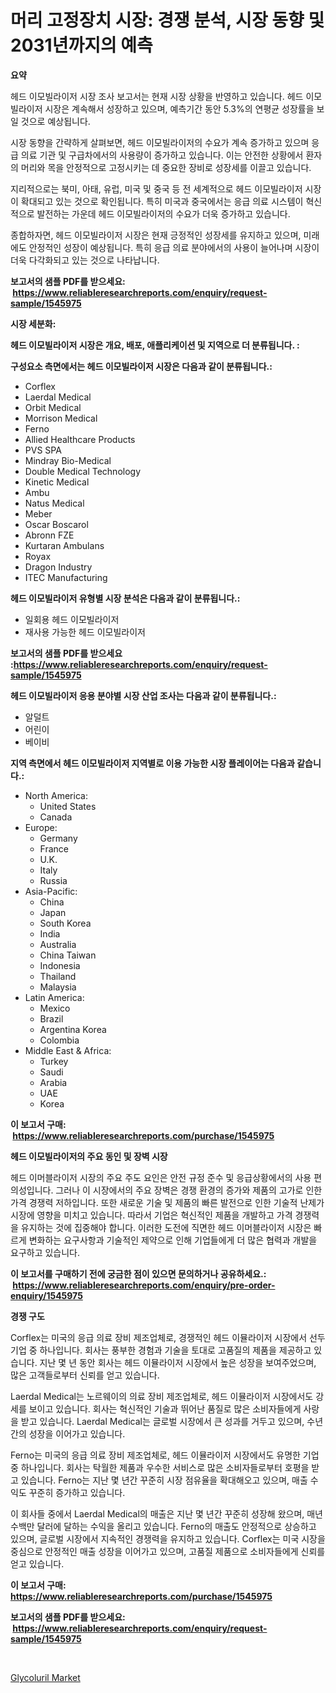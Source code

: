 <p><h1>머리 고정장치 시장: 경쟁 분석, 시장 동향 및 2031년까지의 예측</h1></p><p><strong>요약</strong></p>
<p><p>헤드 이모빌라이저 시장 조사 보고서는 현재 시장 상황을 반영하고 있습니다. 헤드 이모빌라이저 시장은 계속해서 성장하고 있으며, 예측기간 동안 5.3%의 연평균 성장률을 보일 것으로 예상됩니다.</p><p>시장 동향을 간략하게 살펴보면, 헤드 이모빌라이저의 수요가 계속 증가하고 있으며 응급 의료 기관 및 구급차에서의 사용량이 증가하고 있습니다. 이는 안전한 상황에서 환자의 머리와 목을 안정적으로 고정시키는 데 중요한 장비로 성장세를 이끌고 있습니다.</p><p>지리적으로는 북미, 아태, 유럽, 미국 및 중국 등 전 세계적으로 헤드 이모빌라이저 시장이 확대되고 있는 것으로 확인됩니다. 특히 미국과 중국에서는 응급 의료 시스템이 혁신적으로 발전하는 가운데 헤드 이모빌라이저의 수요가 더욱 증가하고 있습니다.</p><p>종합하자면, 헤드 이모빌라이저 시장은 현재 긍정적인 성장세를 유지하고 있으며, 미래에도 안정적인 성장이 예상됩니다. 특히 응급 의료 분야에서의 사용이 늘어나며 시장이 더욱 다각화되고 있는 것으로 나타납니다.</p></p>
<p><strong>보고서의 샘플 PDF를 받으세요: &nbsp;<a href="https://www.reliableresearchreports.com/enquiry/request-sample/1545975">https://www.reliableresearchreports.com/enquiry/request-sample/1545975</a></strong></p>
<p><strong>시장 세분화:</strong></p>
<p><strong> 헤드 이모빌라이저 시장은 개요, 배포, 애플리케이션 및 지역으로 더 분류됩니다. :</strong></p>
<p><strong>구성요소 측면에서는 헤드 이모빌라이저 시장은 다음과 같이 분류됩니다.:</strong></p>
<p><ul><li>Corflex</li><li>Laerdal Medical</li><li>Orbit Medical</li><li>Morrison Medical</li><li>Ferno</li><li>Allied Healthcare Products</li><li>PVS SPA</li><li>Mindray Bio-Medical</li><li>Double Medical Technology</li><li>Kinetic Medical</li><li>Ambu</li><li>Natus Medical</li><li>Meber</li><li>Oscar Boscarol</li><li>Abronn FZE</li><li>Kurtaran Ambulans</li><li>Royax</li><li>Dragon Industry</li><li>ITEC Manufacturing</li></ul></p>
<p><strong> 헤드 이모빌라이저 유형별 시장 분석은 다음과 같이 분류됩니다.:</strong></p>
<p><ul><li>일회용 헤드 이모빌라이저</li><li>재사용 가능한 헤드 이모빌라이저</li></ul></p>
<p><strong>보고서의 샘플 PDF를 받으세요 :<a href="https://www.reliableresearchreports.com/enquiry/request-sample/1545975">https://www.reliableresearchreports.com/enquiry/request-sample/1545975</a></strong></p>
<p><strong> 헤드 이모빌라이저 응용 분야별 시장 산업 조사는 다음과 같이 분류됩니다.:</strong></p>
<p><ul><li>알덜트</li><li>어린이</li><li>베이비</li></ul></p>
<p><strong>지역 측면에서 헤드 이모빌라이저 지역별로 이용 가능한 시장 플레이어는 다음과 같습니다.:</strong></p>
<p><ul>
    <li>
        North America:
        <ul>
            <li>United States</li>
            <li>Canada</li>
        </ul>
    </li>
    <li>
        Europe:
        <ul>
            <li>Germany</li>
            <li>France</li>
            <li>U.K.</li>
            <li>Italy</li>
            <li>Russia</li>
        </ul>
    </li>
    <li>
        Asia-Pacific:
        <ul>
            <li>China</li>
            <li>Japan</li>
            <li>South Korea</li>
            <li>India</li>
            <li>Australia</li>
            <li>China Taiwan</li>
            <li>Indonesia</li>
            <li>Thailand</li>
            <li>Malaysia</li>
        </ul>
    </li>
    <li>
        Latin America:
        <ul>
            <li>Mexico</li>
            <li>Brazil</li>
            <li>Argentina Korea</li>
            <li>Colombia</li>
        </ul>
    </li>
    <li>
        Middle East & Africa:
        <ul>
            <li>Turkey</li>
            <li>Saudi</li>
            <li>Arabia</li>
            <li>UAE</li>
            <li>Korea</li>
        </ul>
    </li>
    </ul></p>
<p><strong>이 보고서 구매: &nbsp;<a href="https://www.reliableresearchreports.com/purchase/1545975">https://www.reliableresearchreports.com/purchase/1545975</a></strong></p>
<p><strong>헤드 이모빌라이저의 주요 동인 및 장벽 시장</strong></p>
<p><p>헤드 이머블라이저 시장의 주요 주도 요인은 안전 규정 준수 및 응급상황에서의 사용 편의성입니다. 그러나 이 시장에서의 주요 장벽은 경쟁 환경의 증가와 제품의 고가로 인한 가격 경쟁력 저하입니다. 또한 새로운 기술 및 제품의 빠른 발전으로 인한 기술적 난제가 시장에 영향을 미치고 있습니다. 따라서 기업은 혁신적인 제품을 개발하고 가격 경쟁력을 유지하는 것에 집중해야 합니다. 이러한 도전에 직면한 헤드 이머블라이저 시장은 빠르게 변화하는 요구사항과 기술적인 제약으로 인해 기업들에게 더 많은 협력과 개발을 요구하고 있습니다.</p></p>
<p><strong>이 보고서를 구매하기 전에 궁금한 점이 있으면 문의하거나 공유하세요.: &nbsp;<a href="https://www.reliableresearchreports.com/enquiry/pre-order-enquiry/1545975">https://www.reliableresearchreports.com/enquiry/pre-order-enquiry/1545975</a></strong></p>
<p><strong>경쟁 구도</strong></p>
<p><p>Corflex는 미국의 응급 의료 장비 제조업체로, 경쟁적인 헤드 이뮬라이저 시장에서 선두 기업 중 하나입니다. 회사는 풍부한 경험과 기술을 토대로 고품질의 제품을 제공하고 있습니다. 지난 몇 년 동안 회사는 헤드 이뮬라이저 시장에서 높은 성장을 보여주었으며, 많은 고객들로부터 신뢰를 얻고 있습니다. </p><p>Laerdal Medical는 노르웨이의 의료 장비 제조업체로, 헤드 이뮬라이저 시장에서도 강세를 보이고 있습니다. 회사는 혁신적인 기술과 뛰어난 품질로 많은 소비자들에게 사랑을 받고 있습니다. Laerdal Medical는 글로벌 시장에서 큰 성과를 거두고 있으며, 수년간의 성장을 이어가고 있습니다.</p><p>Ferno는 미국의 응급 의료 장비 제조업체로, 헤드 이뮬라이저 시장에서도 유명한 기업 중 하나입니다. 회사는 탁월한 제품과 우수한 서비스로 많은 소비자들로부터 호평을 받고 있습니다. Ferno는 지난 몇 년간 꾸준히 시장 점유율을 확대해오고 있으며, 매출 수익도 꾸준히 증가하고 있습니다.</p><p>이 회사들 중에서 Laerdal Medical의 매출은 지난 몇 년간 꾸준히 성장해 왔으며, 매년 수백만 달러에 달하는 수익을 올리고 있습니다. Ferno의 매출도 안정적으로 상승하고 있으며, 글로벌 시장에서 지속적인 경쟁력을 유지하고 있습니다. Corflex는 미국 시장을 중심으로 안정적인 매출 성장을 이어가고 있으며, 고품질 제품으로 소비자들에게 신뢰를 얻고 있습니다.</p></p>
<p><strong>이 보고서 구매: &nbsp; <a href="https://www.reliableresearchreports.com/purchase/1545975">https://www.reliableresearchreports.com/purchase/1545975</a></strong></p>
<p><strong>보고서의 샘플 PDF를 받으세요: &nbsp;<a href="https://www.reliableresearchreports.com/enquiry/request-sample/1545975">https://www.reliableresearchreports.com/enquiry/request-sample/1545975</a></strong><strong></strong></p>
<p>&nbsp;</p>
<p><p><a href="https://nifty-kite-d51.notion.site/Glycoluril-Market-Size-and-Examines-its-Market-Scope-with-a-Primary-Focus-on-Growth-Opportunities--c4a97ebc1638451fbdb3f33d945d702f">Glycoluril Market</a></p></p>